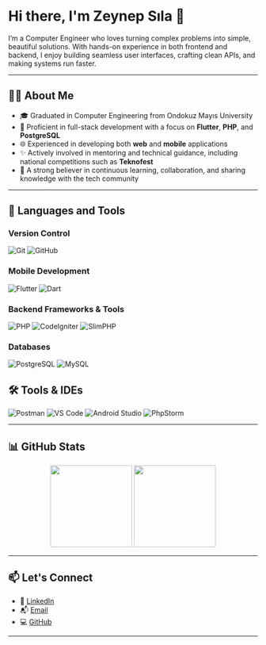 # Hi there, I'm Zeynep Sıla 👋

I’m a Computer Engineer who loves turning complex problems into simple, beautiful solutions. With hands-on experience in both frontend and backend, I enjoy building seamless user interfaces, crafting clean APIs, and making systems run faster.

---

## 👩‍💻 About Me

- 🎓 Graduated in Computer Engineering from Ondokuz Mayıs University  
- 🧠 Proficient in full-stack development with a focus on **Flutter**, **PHP**, and **PostgreSQL**  
- 🌐 Experienced in developing both **web** and **mobile** applications  
- ✨ Actively involved in mentoring and technical guidance, including national competitions such as **Teknofest**  
- 💬 A strong believer in continuous learning, collaboration, and sharing knowledge with the tech community

---

## 🧰 Languages and Tools

### Version Control  
![Git](https://img.shields.io/badge/Git-F05032?style=flat&logo=git&logoColor=white)
![GitHub](https://img.shields.io/badge/GitHub-181717?style=flat&logo=github&logoColor=white)

### Mobile Development  
![Flutter](https://img.shields.io/badge/Flutter-02569B?style=flat&logo=flutter&logoColor=white)
![Dart](https://img.shields.io/badge/Dart-0175C2?style=flat&logo=dart&logoColor=white)

### Backend Frameworks & Tools  
![PHP](https://img.shields.io/badge/PHP-777BB4?style=flat&logo=php&logoColor=white)
![CodeIgniter](https://img.shields.io/badge/CodeIgniter-EF4223?style=flat&logo=codeigniter&logoColor=white)
![SlimPHP](https://img.shields.io/badge/SlimPHP-74b9ff?style=flat)

### Databases  
![PostgreSQL](https://img.shields.io/badge/PostgreSQL-336791?style=flat&logo=postgresql&logoColor=white)
![MySQL](https://img.shields.io/badge/MySQL-4479A1?style=flat&logo=mysql&logoColor=white)

## 🛠️ Tools & IDEs   
![Postman](https://img.shields.io/badge/Postman-FF6C37?style=flat&logo=postman&logoColor=white)
![VS Code](https://img.shields.io/badge/VS_Code-007ACC?style=flat&logo=visual-studio-code&logoColor=white)
![Android Studio](https://img.shields.io/badge/Android_Studio-3DDC84?style=flat&logo=android-studio&logoColor=white)
![PhpStorm](https://img.shields.io/badge/PhpStorm-000000?style=flat&logo=phpstorm&logoColor=white)

---

## 📊 GitHub Stats

<p align="center">
  <img src="https://github-readme-stats.vercel.app/api?username=zeynepsila&show_icons=true&theme=calm" height="165">
  <img src="https://github-readme-stats.vercel.app/api/top-langs/?username=zeynepsila&layout=compact&theme=calm" height="165">
</p>

---

## 📫 Let's Connect

- 💼 [LinkedIn](https://www.linkedin.com/in/zeynep-sıla-kaymak)  
- 📬 [Email](mailto:zeynepsila@gmail.com)  
- 💻 [GitHub](https://github.com/zeynepsila)

---
